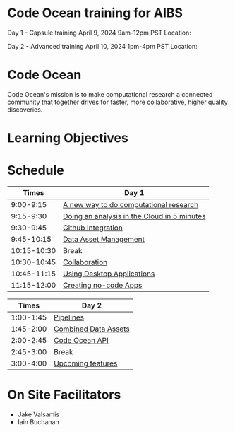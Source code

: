 # Code Ocean training for AIBS

Day 1 - Capsule training
April 9, 2024
9am-12pm PST
Location: 

Day 2 - Advanced training 
April 10, 2024
1pm-4pm PST
Location: 

# Code Ocean
Code Ocean's mission is to make computational research a connected community that together drives for faster, more collaborative, higher quality discoveries.

# Learning Objectives



# Schedule

Times            | Day 1 |
-----            | ------ |
9:00-9:15       | [A new way to do computational research](Platform-overview.md) |
9:15-9:30      | [Doing an analysis in the Cloud in 5 minutes](Create-capsule.md) |
9:30-9:45 | [Github Integration](Github.md) |
9:45-10:15 | [Data Asset Management](Data-management.md) |
10:15-10:30 | Break |
10:30-10:45 | [Collaboration](sharing.md)        |
10:45-11:15      | [Using Desktop Applications](desktop-apps.md) |
11:15-12:00 | [Creating no-code Apps](no-code-apps.md) |



Times            | Day 2 |
-----            | ------ |
1:00-1:45       | [Pipelines](Pipelines.md) |
1:45-2:00      | [Combined Data Assets](Combined-data.md) |
2:00-2:45 | [Code Ocean API](API.md) |
2:45-3:00 | Break |
3:00-4:00 | [Upcoming features](Upcoming-features.md) |

# On Site Facilitators

  - Jake  Valsamis
  - Iain Buchanan
